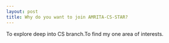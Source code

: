 ```yaml
---
layout: post
title: Why do you want to join AMRITA-CS-STAR?
---
```

To explore deep into CS branch.To find my one area of interests.
